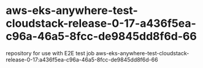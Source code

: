 # aws-eks-anywhere-test-cloudstack-release-0-17-a436f5ea-c96a-46a5-8fcc-de9845dd8f6d-66
repository for use with E2E test job aws-eks-anywhere-test-cloudstack-release-0-17:a436f5ea-c96a-46a5-8fcc-de9845dd8f6d-66
